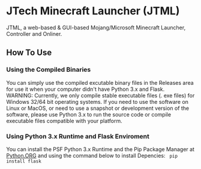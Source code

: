# JTech Minecraft Launcher (JTML)
JTML, a web-based & GUI-based Mojang/Microsoft Minecraft Launcher, Controller and Onliner.

## How To Use
### Using the Compiled Binaries
You can simply use the compiled excutable binary files in the Releases area for use it when your computer didn't have Python 3.x and Flask. <br/>
WARNING: Currently, we only compile stable executable files (. exe files) for Windows 32/64 bit operating systems. If you need to use the software on 
Linux or MacOS, or need to use a snapshot or development version of the software, please use Python 3.x to run 
the source code or compile executable files compatible with your platform.

### Using Python 3.x Runtime and Flask Enviroment
You can install the PSF Python 3.x Runtime and the Pip Package Manager at [Python.ORG](https://www.python.org/downloads) and using the command below to install Depencies:
<code>
pip install flask
</code>
